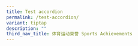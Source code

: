 ```yaml
---
title: Test accordion
permalink: /test-accordion/
variant: tiptap
description: ""
third_nav_title: 体育运动荣誉 Sports Achievements
---
```

